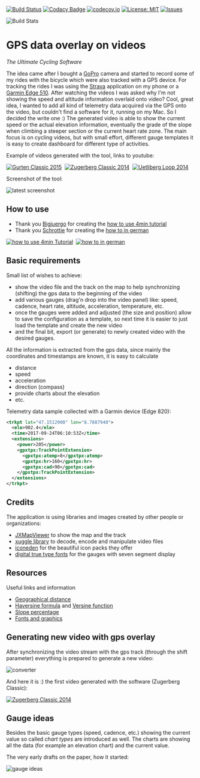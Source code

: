 [![Build Status](https://travis-ci.org/peregin/gps-overlay-on-video.svg?branch=master)](https://travis-ci.org/peregin/gps-overlay-on-video)
[![Codacy Badge](https://api.codacy.com/project/badge/grade/8951fae912144fc587db33b27e8fb1d7)](https://www.codacy.com/app/peregin/gps-overlay-on-video)
[![codecov.io](https://codecov.io/github/peregin/gps-overlay-on-video/coverage.svg?branch=master)](https://codecov.io/github/peregin/gps-overlay-on-video?branch=master)
[![License: MIT](https://img.shields.io/badge/License-MIT-yellow.svg)](https://opensource.org/licenses/MIT)
[![Issues](https://img.shields.io/github/issues/peregin/gps-overlay-on-video.svg)](https://github.com/peregin/gps-overlay-on-video/issues)

![Build Stats](https://buildstats.info/travisci/chart/peregin/gps-overlay-on-video?branch=master&buildCount=25)

GPS data overlay on videos
==========================
_The Ultimate Cycling Software_

The idea came after I bought a [GoPro](http://gopro.com/cameras/hd-hero3-silver-edition) camera and started to record
some of my rides with the bicycle which were also tracked with a GPS device.
For tracking the rides I was using the [Strava](http://www.strava.com) application on my phone
or a [Garmin Edge 510](http://www.dcrainmaker.com/2013/01/garmin-edge-510-in-depth-review.html).
After watching the videos I was asked why I'm not showing the speed and altitude information overlaid onto video?
Cool, great idea, I wanted to add all kind of telemetry data acquired via the GPS onto the video, but couldn't find a
software for it, running on my Mac. So I decided the write one :)
The generated video is able to show the current speed or the actual elevation information, eventually the grade of the slope when climbing 
a steeper section or the current heart rate zone. 
The main focus is on cycling videos, but with small effort, different gauge templates it is easy to create dashboard for different type of 
activities.

Example of videos generated with the tool, links to youtube:

[![Gurten Classic 2015](http://img.youtube.com/vi/tVCgP3Xh250/1.jpg)](https://www.youtube.com/watch?v=tVCgP3Xh250)
&nbsp;[![Zugerberg Classic 2014](http://img.youtube.com/vi/N74yLpdebJ8/1.jpg)](http://www.youtube.com/watch?v=N74yLpdebJ8)
&nbsp;[![Uetliberg Loop 2014](http://img.youtube.com/vi/0giJlMyX59I/1.jpg)](http://www.youtube.com/watch?v=0giJlMyX59I)

Screenshot of the tool:

![latest screenshot](https://raw.github.com/peregin/gps-overlay-on-video/master/doc/evolution/latest.jpg "latest screenshot")


## How to use
* Thank you [Bigjuergo](https://github.com/Bigjuergo) for creating the [how to use 4min tutorial](https://www.youtube.com/watch?v=yOvT8IoDUPA) 
* Thank you [Schrottie](https://github.com/Schrottie) for creating the [how to in german](https://blog.dafb-o.de/gps-overlay-on-video-howto-anzeige-von-gps-daten-in-videos-mit-linux) 

[![how to use 4min Tutorial](http://img.youtube.com/vi/yOvT8IoDUPA/2.jpg)](https://www.youtube.com/watch?v=yOvT8IoDUPA)
&nbsp;[![how to in german](http://img.youtube.com/vi/kpHlk4FVELk/1.jpg)](https://www.youtube.com/watch?v=kpHlk4FVELk)

## Basic requirements
Small list of wishes to achieve:
* show the video file and the track on the map to help synchronizing (shifting) the gps data to the beginning of the video
* add various gauges (drag'n drop into the video panel) like: speed, cadence, heart rate, altitude, acceleration, temperature, etc.
* once the gauges were added and adjusted (the size and position) allow to save the configuration as a template, so next time
it is easier to just load the template and create the new video
* and the final bit, export (or generate) to newly created video with the desired gauges. 

All the information is extracted from the gps data, since mainly the coordinates and timestamps are known, it is easy to calculate
* distance
* speed
* acceleration
* direction (compass)
* provide charts about the elevation
* etc.

Telemetry data sample collected with a Garmin device (Edge 820):
```xml
<trkpt lat="47.1512900" lon="8.7887940">
  <ele>902.4</ele>
  <time>2017-09-24T06:10:53Z</time>
  <extensions>
    <power>205</power>
    <gpxtpx:TrackPointExtension>
      <gpxtpx:atemp>8</gpxtpx:atemp>
      <gpxtpx:hr>160</gpxtpx:hr>
      <gpxtpx:cad>90</gpxtpx:cad>
    </gpxtpx:TrackPointExtension>
  </extensions>
</trkpt>
```

## Credits
The application is using libraries and images created by other people or organizations:
* [JXMapViewer](http://wiki.openstreetmap.org/wiki/JXMapViewer) to show the map and the track
* [xuggle library](http://www.xuggle.com/) to decode, encode and manipulate video files
* [iconeden](http://www.iconeden.com/icon/category/free) for the beautiful icon packs they offer
* [digital true type fonts](http://www.styleseven.com/) for the gauges with seven segment display

## Resources
Useful links and information
* [Geographical distance](http://en.wikipedia.org/wiki/Geographical_distance)
* [Haversine formula](http://en.wikipedia.org/wiki/Haversine_formula) and [Versine function](http://en.wikipedia.org/wiki/Versine)
* [Slope percentage](http://geology.isu.edu/geostac/Field_Exercise/topomaps/slope_calc.htm)
* [Fonts and graphics](http://www3.ntu.edu.sg/home/ehchua/programming/java/J4b_CustomGraphics.html)

## Generating new video with gps overlay

After synchronizing the video stream with the gps track (through the shift parameter) everything is prepared to generate a new video:

![converter](https://raw.github.com/peregin/gps-overlay-on-video/master/doc/evolution/converter.png "converter dialog")

And here it is :) the first video generated with the software (Zugerberg Classic):

[![Zugerberg Classic 2014](https://raw.github.com/peregin/gps-overlay-on-video/master/doc/evolution/youtube.png)](http://www.youtube.com/watch?v=N74yLpdebJ8)

## Gauge ideas
Besides the basic gauge types (speed, cadence, etc.) showing the current value so called _chart types_ are introduced as well.
The charts are showing all the data (for example an elevation chart) and the current value.

The very early drafts on the paper, how it started:

![gauge ideas](https://raw.github.com/peregin/gps-overlay-on-video/master/doc/gauge-ideas.jpg "gauge ideas")
